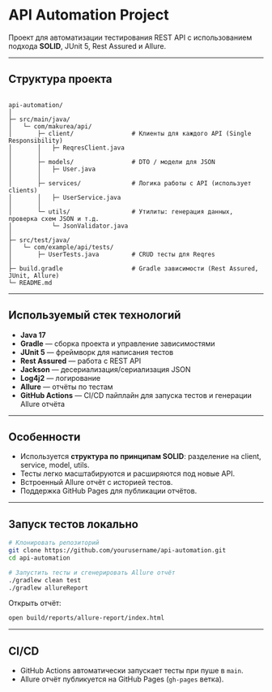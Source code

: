 # API Automation Project

Проект для автоматизации тестирования REST API с использованием подхода **SOLID**, JUnit 5, Rest Assured и Allure.

---

## Структура проекта

```

api-automation/
│
├─ src/main/java/
│   └─ com/makurea/api/
│       ├─ client/                # Клиенты для каждого API (Single Responsibility)
│       │   ├─ ReqresClient.java
│       │
│       ├─ models/                # DTO / модели для JSON
│       │   ├─ User.java
│       │
│       ├─ services/              # Логика работы с API (использует clients)
│       │   ├─ UserService.java
│       │
│       └─ utils/                 # Утилиты: генерация данных, проверка схем JSON и т.д.
│           └─ JsonValidator.java
│
├─ src/test/java/
│   └─ com/example/api/tests/
│       ├─ UserTests.java         # CRUD тесты для Reqres
│
├─ build.gradle                   # Gradle зависимости (Rest Assured, JUnit, Allure)
└─ README.md

````

---

## Используемый стек технологий

- **Java 17**
- **Gradle** — сборка проекта и управление зависимостями
- **JUnit 5** — фреймворк для написания тестов
- **Rest Assured** — работа с REST API
- **Jackson** — десериализация/сериализация JSON
- **Log4j2** — логирование
- **Allure** — отчёты по тестам
- **GitHub Actions** — CI/CD пайплайн для запуска тестов и генерации Allure отчёта

---

## Особенности

- Используется **структура по принципам SOLID**: разделение на client, service, model, utils.
- Тесты легко масштабируются и расширяются под новые API.
- Встроенный Allure отчёт с историей тестов.
- Поддержка GitHub Pages для публикации отчётов.

---

## Запуск тестов локально

```bash
# Клонировать репозиторий
git clone https://github.com/yourusername/api-automation.git
cd api-automation

# Запустить тесты и сгенерировать Allure отчёт
./gradlew clean test
./gradlew allureReport
````

Открыть отчёт:

```bash
open build/reports/allure-report/index.html
```

---

## CI/CD

* GitHub Actions автоматически запускает тесты при пуше в `main`.
* Allure отчёт публикуется на GitHub Pages (`gh-pages` ветка).


